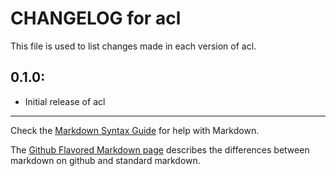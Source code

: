 # CHANGELOG for acl

This file is used to list changes made in each version of acl.

## 0.1.0:

* Initial release of acl

- - -
Check the [Markdown Syntax Guide](http://daringfireball.net/projects/markdown/syntax) for help with Markdown.

The [Github Flavored Markdown page](http://github.github.com/github-flavored-markdown/) describes the differences between markdown on github and standard markdown.
